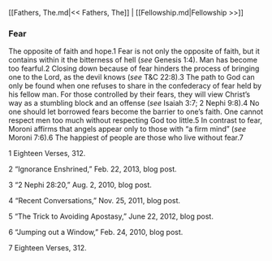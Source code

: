 [[Fathers, The.md|<< Fathers, The]]  |  [[Fellowship.md|Fellowship >>]]

### Fear
The opposite of faith and hope.1 Fear is not only the opposite of faith, but it contains within it the bitterness of hell (*see* Genesis 1:4). Man has become too fearful.2 Closing down because of fear hinders the process of bringing one to the Lord, as the devil knows (*see* T&C 22:8).3 The path to God can only be found when one refuses to share in the confederacy of fear held by his fellow man. For those controlled by their fears, they will view Christ’s way as a stumbling block and an offense (*see* Isaiah 3:7; 2 Nephi 9:8).4 No one should let borrowed fears become the barrier to one’s faith. One cannot respect men too much without respecting God too little.5 In contrast to fear, Moroni affirms that angels appear only to those with “a firm mind” (*see* Moroni 7:6).6 The happiest of people are those who live without fear.7



1 Eighteen Verses, 312.


2 “Ignorance Enshrined,” Feb. 22, 2013, blog post.


3 “2 Nephi 28:20,” Aug. 2, 2010, blog post.


4 “Recent Conversations,” Nov. 25, 2011, blog post.


5 “The Trick to Avoiding Apostasy,” June 22, 2012, blog post.


6 “Jumping out a Window,” Feb. 24, 2010, blog post.


7 Eighteen Verses, 312.